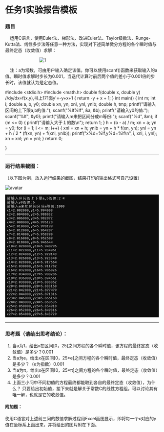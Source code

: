 # 任务1实验报告模板

### 题目

&nbsp;&nbsp;&nbsp;&nbsp;运用C语言，使用Euler法、梯形法、改进Euler法、Taylor级数法、Runge-Kutta法、线性多步法等任意一种方法，实现对下述简单微分方程的各个瞬时值与最终定态（收敛值）求解：

&emsp;&emsp;&emsp;&emsp;&emsp;&emsp;&emsp;&emsp;![1](https://latex.codecogs.com/svg.latex?\\left\\{\\begin{matrix}y'&plus;y=0&space;\\\\y(0)=a\\end{matrix}\\right.)

&nbsp;&nbsp;&nbsp;&nbsp;注：a为常数，可由用户输入确定该值。你可以使用scanf()函数来获取输入的a值。瞬时值求解时步长为0.001，当迭代计算时前后两个值的差小于0.001倍的步长时，该值就认为是定态值。

#include <stdio.h>
#include <math.h>
double f(double x, double y) //dy/dx=f(x,y),书上171面y'=-y+x+1
{
    return -y + x + 1;
}
int main()
{
    int m;
    int i;
    double a, b, y0;
    double xn, yn, xnl, ynl, ynlb;
    double h, tmp;
    printf("请输入区间的上下限a,b的值:");
    scanf("%lf%lf", &a, &b);
    printf("请输入y0的值:");
    scanf("%lf", &y0);
    printf("请输入m来把区间分成m等份:");
    scanf("%d", &m);
    if (m <= 0)
    {
        printf("请输入大于１的数\n");
        return 1;
    }
    h = (b - a) / m;
    xn = a;
    yn = y0;
    for (i = 1; i <= m; i++)
    {
        xnl = xn + h;
        ynlb = yn + h * f(xn, yn);
        ynl = yn + h / 2 * (f(xn, yn) + f(xnl, ynlb));
        printf("x%d=%lf,y%d=%lf\n", i, xnl, i, ynl);
        xn = xnl;
        yn = ynl;
    }
    return 0;

}

***

### 运行结果截图：

（以下图为例，放入运行结果的截图，结果打印的输出格式可自己设置）

![avatar](image.png)

![827e0d48ea472faa3157b8c608e26c0](./assets/827e0d48ea472faa3157b8c608e26c0-1682683634519-2.png)



---

### 思考题（请给出思考结论）：

1. 当a为1，给出x在区间[0，25]之间方程的各个瞬时值，该方程的最终定态（收敛值）是多少？0.001
2. 当a为e，给出x在区间[0，25*e]之间方程的各个瞬时值，最终定态（收敛值）是多少？（e为指数）0.001
3. 当a为π，给出x在区间[0，25*π]之间方程的各个瞬时值，最终定态（收敛值）是多少？0.001
4. 上面三小问中不同初值的方程最终都能取到各自的最终定态（收敛值），为什么？ 只要给出初始值，接下来就是解关于常数C的线性方程组，可以讨论其有唯一解，也就是它的收敛值。

#### 附加题：

使用C语言对上述前三问的数值求解过程用Excel画图显示，即将每一个x对应的y值在坐标系上画出来，并将绘出的图片附在下面。
